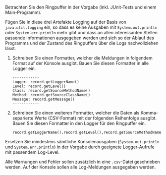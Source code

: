 Betrachten Sie den Ringpuffer in der Vorgabe (inkl. JUnit-Tests und einem Main-Programm).

Fügen Sie in diese drei Artefakte Logging auf der Basis von `java.util.logging` ein, so
dass es keine Ausgaben mit `System.out.println` oder `System.err.println` mehr gibt und
dass an allen interessanten Stellen passende Informationen ausgegeben werden und sich so
der Ablauf des Programms und der Zustand des Ringpuffers über die Logs nachvollziehen lässt.


1.  Schreiben Sie einen Formatter, welcher die Meldungen in folgendem Format auf der
    Konsole ausgibt. Bauen Sie diesen Formatter in alle Logger ein.

    ```
    ------------
    Logger: record.getLoggerName()
    Level: record.getLevel()
    Class: record.getSourceMethodName()
    Method: record.getSourceClassName()
    Message: record.getMessage()
    ------------
    ```

2.  Schreiben Sie einen weiteren Formatter, welcher die Daten als Komma-separierte Werte
    (CSV-Format) mit der folgenden Reihenfolge ausgibt. Bauen Sie diesen Formatter in den
    Logger für den Ringpuffer ein.

    ```
    record.getLoggerName(),record.getLevel(),record.getSourceMethodName(),record.getSourceClassName(),record.getMessage()
    ```

Ersetzen Sie mindestens sämtliche Konsolenausgaben (`System.out.println` und `System.err.println`)
in der Vorgabe durch geeignete Logger-Aufrufe mit passendem Log-Level.

Alle Warnungen und Fehler sollen zusätzlich in eine `.csv`-Datei geschrieben werden. Auf der Konsole
sollen alle Log-Meldungen ausgegeben werden.
